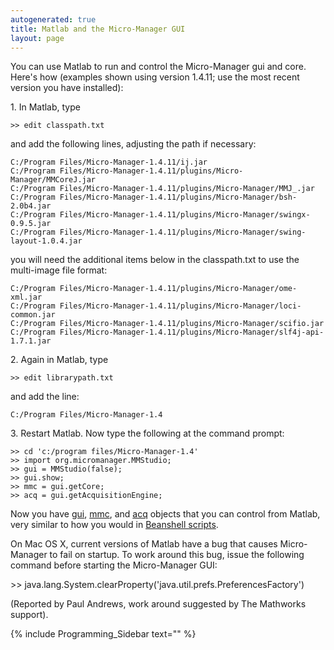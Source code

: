 ```yaml
---
autogenerated: true
title: Matlab and the Micro-Manager GUI
layout: page
---
```


You can use Matlab to run and control the Micro-Manager gui and core.
Here's how (examples shown using version 1.4.11; use the most recent
version you have installed):

1\. In Matlab, type

`>> edit classpath.txt`

and add the following lines, adjusting the path if necessary:

`C:/Program Files/Micro-Manager-1.4.11/ij.jar`  
`C:/Program Files/Micro-Manager-1.4.11/plugins/Micro-Manager/MMCoreJ.jar`  
`C:/Program Files/Micro-Manager-1.4.11/plugins/Micro-Manager/MMJ_.jar`  
`C:/Program Files/Micro-Manager-1.4.11/plugins/Micro-Manager/bsh-2.0b4.jar`  
`C:/Program Files/Micro-Manager-1.4.11/plugins/Micro-Manager/swingx-0.9.5.jar`  
`C:/Program Files/Micro-Manager-1.4.11/plugins/Micro-Manager/swing-layout-1.0.4.jar`

you will need the additional items below in the classpath.txt to use the
multi-image file format:

`C:/Program Files/Micro-Manager-1.4.11/plugins/Micro-Manager/ome-xml.jar`  
`C:/Program Files/Micro-Manager-1.4.11/plugins/Micro-Manager/loci-common.jar`  
`C:/Program Files/Micro-Manager-1.4.11/plugins/Micro-Manager/scifio.jar`  
`C:/Program Files/Micro-Manager-1.4.11/plugins/Micro-Manager/slf4j-api-1.7.1.jar`

2\. Again in Matlab, type

`>> edit librarypath.txt`

and add the line:

`C:/Program Files/Micro-Manager-1.4`

3\. Restart Matlab. Now type the following at the command prompt:

`>> cd 'c:/program files/Micro-Manager-1.4'`  
`>> import org.micromanager.MMStudio;`  
`>> gui = MMStudio(false);`  
`>> gui.show;`  
`>> mmc = gui.getCore;`  
`>> acq = gui.getAcquisitionEngine;`

Now you have
[gui](https://valelab.ucsf.edu/~MM/doc/mmstudio/org/micromanager/api/ScriptInterface.html),
[mmc](https://valelab.ucsf.edu/~MM/doc/mmcorej/mmcorej/CMMCore.html),
and
[acq](http://micro-manager.org/content/doc/mmstudio/org/micromanager/api/AcquisitionEngine.html)
objects that you can control from Matlab, very similar to how you would
in [Beanshell scripts](Example_Beanshell_scripts "wikilink").

On Mac OS X, current versions of Matlab have a bug that causes
Micro-Manager to fail on startup. To work around this bug, issue the
following command before starting the Micro-Manager GUI:

\>\>
java.lang.System.clearProperty('java.util.prefs.PreferencesFactory')

(Reported by Paul Andrews, work around suggested by The Mathworks
support).

{% include Programming_Sidebar text="" %}
